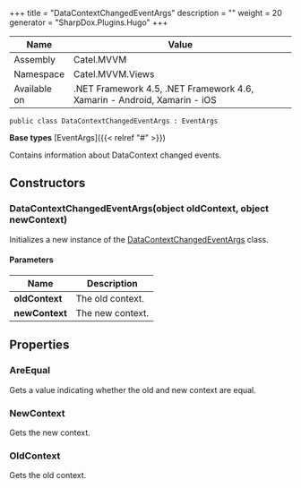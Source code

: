 

+++
title = "DataContextChangedEventArgs" 
description = ""
weight = 20
generator = "SharpDox.Plugins.Hugo"
+++

Name|Value
---|---
Assembly|Catel.MVVM
Namespace|Catel.MVVM.Views
Available on|.NET Framework 4.5, .NET Framework 4.6, Xamarin - Android, Xamarin - iOS

```
public class DataContextChangedEventArgs : EventArgs
```

**Base types**
[EventArgs]({{< relref "#" >}})

Contains information about DataContext changed events.

## Constructors

### DataContextChangedEventArgs(object oldContext, object newContext)

Initializes a new instance of the [DataContextChangedEventArgs](#) class.

#### Parameters

Name|Description
---|---
**oldContext**|The old context.
**newContext**|The new context.

## Properties

### AreEqual

Gets a value indicating whether the old and new context are equal.

### NewContext

Gets the new context.

### OldContext

Gets the old context.

